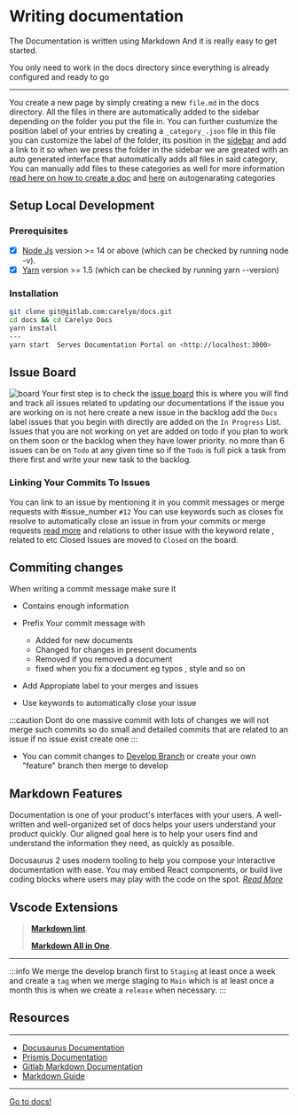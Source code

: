 # Writing documentation

The Documentation is written using Markdown And it is really easy to get started.

You only need to work in the docs directory since everything is already configured and ready to go

---
You create a new page by simply creating a new `file.md` in the docs directory.
All the files in there are automatically added to the sidebar depending on the folder you put the file in.
You can further custumize the position label of your entries by creating a `_category_.json` file in this file you can customize the label of the folder, its position in the [sidebar](https://docusaurus.io/docs/next/sidebar) and add a link to it so when we press the folder in the sidebar we are greated with an auto generated interface that automatically adds all files in said category, You can manually add files to these categories as well for more information [read here on how to create a doc](https://docusaurus.io/docs/next/create-doc)
and [here](https://docusaurus.io/docs/next/sidebar#autogenerated-sidebar-metadata) on  autogenarating categories

## Setup Local Development

### Prerequisites

- [x] [Node Js](https://nodejs.org/en/download/) version >= 14 or above (which can be checked by running node -v).
- [x] [Yarn](https://yarnpkg.com/en/) version >= 1.5 (which can be checked by running yarn --version)

### Installation

```bash
git clone git@gitlab.com:carelyo/docs.git
cd docs && cd Carelyo Docs
yarn install
---
yarn start  Serves Documentation Portal on <http://localhost:3000>

```

## Issue Board

![board](board.png)
Your first step is to check the [issue board](https://gitlab.com/carelyo/docs/-/boards/3741305) this is where you will find and track all issues related to updating our documentations if the issue you are working on is not here create a new issue in the backlog add the `Docs` label issues that you begin with directly are added on the `In Progress` List.
Issues that you are not working on yet are added on todo if you plan to work on them soon or the backlog when they have lower priority. no more than 6 issues can be on `Todo` at any given time so if the `Todo` is full pick a task from there first and write your new task to the backlog.

### Linking Your Commits To Issues

You can link to an issue by mentioning it in you commit messages or merge requests with #issue_number `#12`
You can use keywords such as closes fix  resolve to automatically close an issue in from your commits or merge requests [read more](https://docs.gitlab.com/ee/user/project/issues/managing_issues.html#closing-issues-automatically) and relations to other issue with the keyword relate , related to etc
Closed Issues are moved to `Closed` on the board.

## Commiting changes

When writing a commit message make sure it

- Contains enough information

- Prefix Your commit message with

  - Added for new documents
  - Changed for changes in present documents
  - Removed if you removed a document
  - fixed when you fix a document eg typos , style and so on

- Add Appropiate label to your merges and issues
- Use keywords to automatically close your issue

:::caution
Dont do one massive commit with lots of changes we will not merge such commits so do small and detailed commits that are related to an issue if no issue exist create one
:::

- You can commit changes  to [Develop Branch](https://gitlab.com/carelyo/docs/-/tree/develop/docs) or create your own "feature" branch then merge to develop

## Markdown Features

Documentation is one of your product's interfaces with your users. A well-written and well-organized set of docs helps your users understand your product quickly. Our aligned goal here is to help your users find and understand the information they need, as quickly as possible.

Docusaurus 2 uses modern tooling to help you compose your interactive documentation with ease. You may embed React components, or build live coding blocks where users may play with the code on the spot. [*Read More*](https://docusaurus.io/docs/next/markdown-features)

## Vscode Extensions

> [**Markdown lint**](https://marketplace.visualstudio.com/items?itemName=DavidAnson.vscode-markdownlint).
>
>[**Markdown All in One**](https://marketplace.visualstudio.com/items?itemName=yzhang.markdown-all-in-one).

---

:::info
We merge the develop branch  first to `Staging` at least once a week and create a `tag` when we merge
staging to `Main` which is at least once a month this is when we create a `release` when necessary.
:::

## Resources

---

- [Docusaurus Documentation](https://docsify.js.org/#/)
- [Prismjs Documentation](https://prismjs.com/index.html)
- [Gitlab Markdown Documentation](https://docs.gitlab.com/ee/user/markdown.html#gitlab-flavored-markdown)
- [Markdown Guide](https://www.markdownguide.org/basic-syntax/)

---

[Go to docs!](https://carelyo.gitlab.io/docs/#/)
